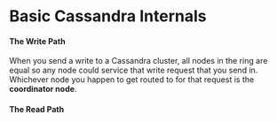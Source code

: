 # Basic Cassandra Internals

#### The Write Path
When you send a write to a Cassandra cluster, all nodes in the ring are equal so any node could service that write request that you send in. Whichever node you happen to get routed to for that request is the __coordinator node__.

#### The Read Path

